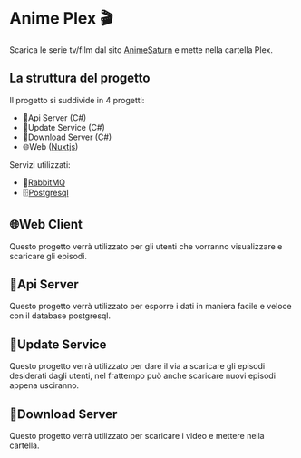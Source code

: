 # Anime Plex 🎬
Scarica le serie tv/film dal sito [AnimeSaturn](https://www.animesaturn.it/) e mette nella cartella Plex.

## La struttura del progetto
Il progetto si suddivide in 4 progetti:
- 🧮Api Server (C#)
- 💾Update Service (C#)
- 📩Download Server (C#)
- 🌐Web ([Nuxtjs](https://nuxtjs.org/))

Servizi utilizzati:
- 🐰[RabbitMQ](https://www.rabbitmq.com/)
- 🗄[Postgresql](https://www.postgresql.org/)

## 🌐Web Client
Questo progetto verrà utilizzato per gli utenti che vorranno visualizzare e scaricare gli episodi.

## 🧮Api Server
Questo progetto verrà utilizzato per esporre i dati in maniera facile e veloce con il database postgresql.

## 💾Update Service
Questo progetto verrà utilizzato per dare il via a scaricare gli episodi desiderati dagli utenti, nel frattempo può anche scaricare nuovi episodi appena usciranno.

## 📩Download Server
Questo progetto verrà utilizzato per scaricare i video e mettere nella cartella.